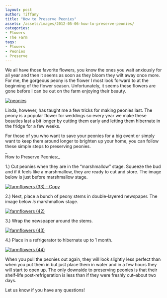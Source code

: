 ```yaml
---
layout: post
author: Tiffany
title: "How to Preserve Peonies"
assets: /assets/images/2012-05-06-how-to-preserve-peonies/
categories: 
- Flowers
- The Farm
tags: 
- Flowers
- Peonies
- Preserve
---
```


We all have those favorite flowers, you know the ones you wait anxiously for all year and then it seems as soon as they bloom they wilt away once more. For me, the gorgeous peony is the flower I most look forward to at the beginning of the flower season. Unfortunately, it seems these flowers are gone before I can be out on the farm enjoying their beauty.

[![peonies](jekyll_uploads/2012/05/farmflowers-40-575x382.jpg "farmflowers (40)")](http://www.sweetpeonies.com/2012/05/how-to-preserve-peonies/farmflowers-40/)

Linda, however, has taught me a few tricks for making peonies last. The peony is a popular flower for weddings so every year we make these beauties last a bit longer by cutting them early and letting them hibernate in the fridge for a few weeks.

For those of you who want to save your peonies for a big event or simply want to keep them around longer to brighten up your home, you can follow these simple steps to preserving peonies.  
_  
How to Preserve Peonies:_

1.) Cut peonies when they are in the “marshmallow” stage. Squeeze the bud and if it feels like a marshmallow, they are ready to cut and store. The image below is just before marshmallow stage.

[![](jekyll_uploads/2012/05/farmflowers-33-Copy-575x382.jpg "farmflowers (33) - Copy")](http://www.sweetpeonies.com/farm-photos/farmflowers-33-copy/)

2.) Next, place a bunch of peony stems in double-layered newspaper. The image below _is_ marshmallow stage.

[![](jekyll_uploads/2012/05/farmflowers-42-575x382.jpg "farmflowers (42)")](http://www.sweetpeonies.com/2012/05/how-to-preserve-peonies/farmflowers-42/)

3.) Wrap the newspaper around the stems.

[![](jekyll_uploads/2012/05/farmflowers-43-575x410.jpg "farmflowers (43)")](http://www.sweetpeonies.com/2012/05/how-to-preserve-peonies/farmflowers-43/)

4.) Place in a refrigerator to hibernate up to 1 month.

[![](jekyll_uploads/2012/05/farmflowers-44-575x382.jpg "farmflowers (44)")](http://www.sweetpeonies.com/2012/05/how-to-preserve-peonies/farmflowers-44/)

When you pull the peonies out again, they will look slightly less perfect than when you put them in but just place them in water and in a few hours they will start to open up. The only downside to preserving peonies is that their shelf-life post-refrigeration is less than if they were freshly cut–about two days.

Let us know if you have any questions!